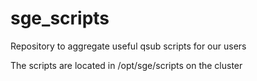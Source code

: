 # sge_scripts
Repository to aggregate useful qsub scripts for our users

The scripts are located in /opt/sge/scripts on the cluster
